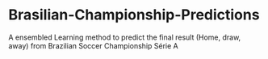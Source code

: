 # Brasilian-Championship-Predictions
A ensembled Learning method to predict the final result (Home, draw, away) from Brazilian Soccer Championship Série A
